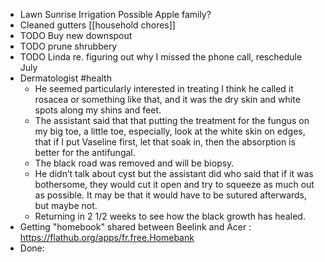 - Lawn
  Sunrise Irrigation
  Possible Apple family?
- Cleaned gutters [[household chores]]
- TODO Buy new downspout
- TODO prune shrubbery
- TODO Linda re. figuring out why I missed the phone call, reschedule July
- Dermatologist #health
	- He seemed particularly interested in treating I think he called it rosacea or something like that, and it was the dry skin and white spots along my shins and feet.
	- The assistant said that that putting the treatment for the fungus on my big toe, a little toe, especially, look at the white skin on edges, that if I put Vaseline first, let that soak in, then the absorption is better for the antifungal.
	- The black road was removed and will be biopsy.
	- He didn’t talk about cyst but the assistant did who said that if it was bothersome, they would cut it open and try to squeeze as much out as possible. It may be that it would have to be sutured afterwards, but maybe not.
	- Returning in 2 1/2 weeks to see how the black growth has healed.
- Getting "homebook" shared between Beelink and Acer : https://flathub.org/apps/fr.free.Homebank
- Done: